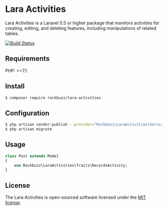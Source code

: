 # Lara Activities

Lara Activities is a Laravel 5.5 or higher package that monitors activities for creating, editing, and deleting features, including manipulations of related tables.

[![Build Status](https://travis-ci.org/rockbuzz/lara-activities.svg?branch=master)](https://travis-ci.org/rockbuzz/lara-activities)

## Requirements

PHP: >=7.1

## Install

```bash
$ composer require rockbuzz/lara-activities
```

## Configuration

```bash
$ php artisan vendor:publish --provider="Rockbuzz\LaraActivities\ServiceProvider"
$ php artisan migrate
```

## Usage
```php
class Post extends Model
{
    use Rockbuzz\LaraActivities\Traits\RecordsActivity;
}
```

## License

The Lara Activities is open-sourced software licensed under the [MIT license](https://opensource.org/licenses/MIT).